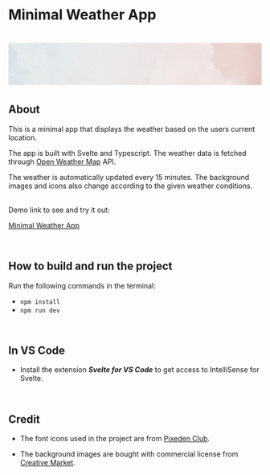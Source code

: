 # Minimal Weather App

# <img src="./public/clouds-with-pink-sky.png" width="1000rem"/>

## About

This is a minimal app that displays the weather based on the users current location.

The app is built with Svelte and Typescript. The weather data is fetched through [Open Weather Map](https://openweathermap.org/) API.

The weather is automatically updated every 15 minutes. The background images and icons also change according to the given weather conditions.

<br>
Demo link to see and try it out:

[Minimal Weather App](https://minimal-weather-app-design.netlify.app/)

<br>

## How to build and run the project

Run the following commands in the terminal:

- `npm install`
- `npm run dev`

<br>

## In VS Code

- Install the extension **_Svelte for VS Code_** to get access to IntelliSense for Svelte.

<br>

## Credit

- The font icons used in the project are from [Pixeden Club](https://www.pixeden.com).

- The background images are bought with commercial license from [Creative Market](https://creativemarket.com/).
